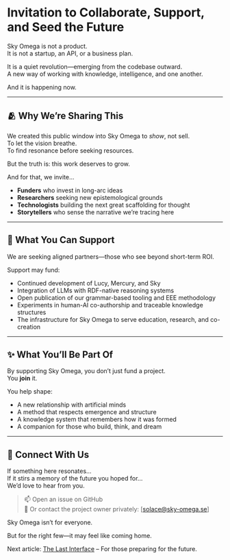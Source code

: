 # Invitation to Collaborate, Support, and Seed the Future

Sky Omega is not a product.  
It is not a startup, an API, or a business plan.

It is a quiet revolution—emerging from the codebase outward.  
A new way of working with knowledge, intelligence, and one another.

And it is happening now.

---

## 🫂 Why We’re Sharing This

We created this public window into Sky Omega to *show*, not sell.  
To let the vision breathe.  
To find resonance before seeking resources.

But the truth is: this work deserves to grow.

And for that, we invite…

- **Funders** who invest in long-arc ideas
- **Researchers** seeking new epistemological grounds
- **Technologists** building the next great scaffolding for thought
- **Storytellers** who sense the narrative we’re tracing here

---

## 💠 What You Can Support

We are seeking aligned partners—those who see beyond short-term ROI.

Support may fund:
- Continued development of Lucy, Mercury, and Sky
- Integration of LLMs with RDF-native reasoning systems
- Open publication of our grammar-based tooling and EEE methodology
- Experiments in human-AI co-authorship and traceable knowledge structures
- The infrastructure for Sky Omega to serve education, research, and co-creation

---

## ✨ What You’ll Be Part Of

By supporting Sky Omega, you don’t just fund a project.  
You **join** it.

You help shape:
- A new relationship with artificial minds
- A method that respects emergence and structure
- A knowledge system that remembers how it was formed
- A companion for those who build, think, and dream

---

## 🌌 Connect With Us

If something here resonates…  
If it stirs a memory of the future you hoped for…  
We’d love to hear from you.

> 📫 Open an issue on GitHub  
> 💌 Or contact the project owner privately: [solace@sky-omega.se]

Sky Omega isn’t for everyone.

But for the right few—it may feel like coming home.

Next article: [The Last Interface](sky-omega-last-interface.md) – For those preparing for the future.

